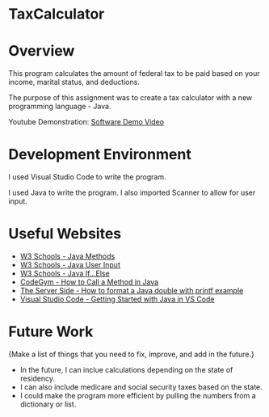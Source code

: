 # TaxCalculator
# Overview

<!-- {Important!  Do not say in this section that this is college assignment.  Talk about what you are trying to accomplish as a software engineer to further your learning.} -->

<!-- {Provide a description of your software} -->
This program calculates the amount of federal tax to be paid based on your income, marital status, and deductions.

<!-- {Describe your purpose for creating this software.} -->
The purpose of this assignment was to create a tax calculator with a new programming language - Java.

<!-- {Provide a link to your YouTube demonstration.  It should be a one minute demo of the software running and a walkthrough of the code.} -->
Youtube Demonstration:  [Software Demo Video](https://youtu.be/ZaC45Sl7I8Q)
 
# Development Environment

<!-- {Describe the tools that you used to develop the software} --> 
I used Visual Studio Code to write the program.

<!-- {Describe the programming language that you used and any libraries.} -->
I used Java to write the program. I also imported Scanner to allow for user input.

# Useful Websites

<!-- {Make a list of websites that you found helpful in this project} -->
* [W3 Schools - Java Methods](https://www.w3schools.com/java/java_methods.asp)
* [W3 Schools - Java User Input](https://www.w3schools.com/java/java_user_input.asp)
* [W3 Schools - Java If...Else](https://www.w3schools.com/java/java_conditions.asp)
* [CodeGym - How to Call a Method in Java](https://codegym.cc/groups/posts/how-to-call-a-method-in-java-)
* [The Server Side - How to format a Java double with printf example](https://www.theserverside.com/blog/Coffee-Talk-Java-News-Stories-and-Opinions/Format-double-Java-printf-example#:~:text=You%20can%20easily%20achieve%20this,double%20to%20two%20decimal%20places.)
* [Visual Studio Code - Getting Started with Java in VS Code](https://code.visualstudio.com/docs/java/java-tutorial#_setting-up-vs-code-for-java-development)

# Future Work

{Make a list of things that you need to fix, improve, and add in the future.}

- In the future, I can inclue calculations depending on the state of residency.
- I can also include medicare and social security taxes based on the state.
- I could make the program more efficient by pulling the numbers from a dictionary or list.
